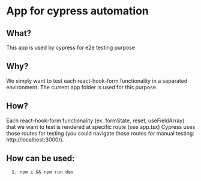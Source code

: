 # App for cypress automation

## What?

This app is used by cypress for e2e testing purpose

## Why?

We simply want to test each react-hook-form functionality in a separated environment.
The current app folder is used for this purpose.

## How?

Each react-hook-form functionality (ex. formState, reset, useFieldArray) that we want to test is rendered at specific route (see app.tsx)
Cypress uses those routes for testing (you could navigate those routes for manual testing: http://localhost:3000/).

## How can be used:

```
  1. npm i && npm run dev
```
